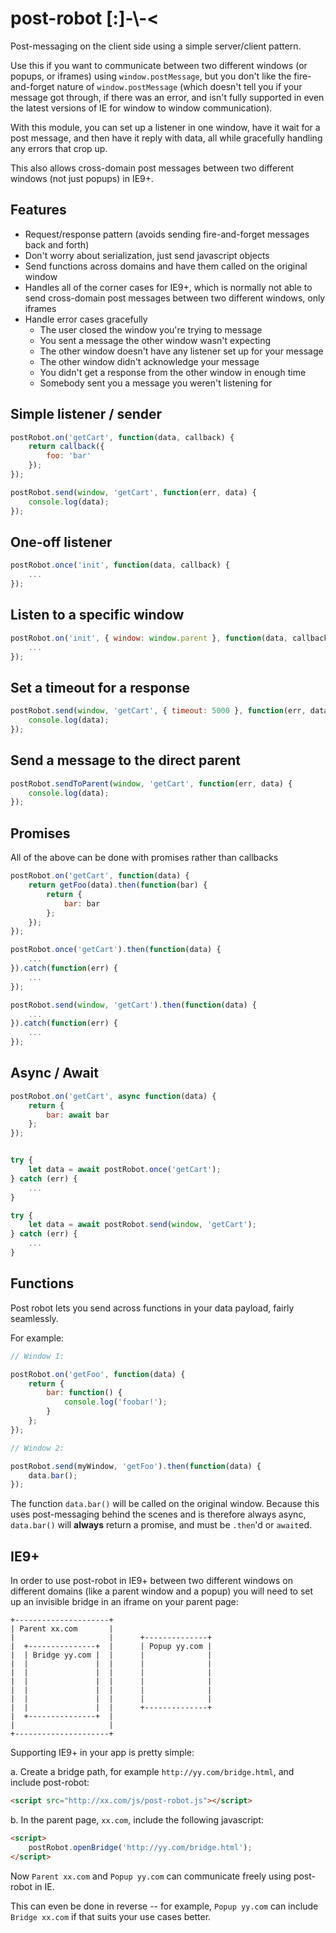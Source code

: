 # post-robot [:]-\\-<

Post-messaging on the client side using a simple server/client pattern.

Use this if you want to communicate between two different windows (or popups, or iframes) using `window.postMessage`,
but you don't like the fire-and-forget nature of `window.postMessage` (which doesn't tell you if your message got through, if there was an error, and isn't fully supported in even the latest versions of IE for window to window communication).

With this module, you can set up a listener in one window, have it wait for a post message, and then have it reply with data,
all while gracefully handling any errors that crop up.

This also allows cross-domain post messages between two different windows (not just popups) in IE9+.

## Features

- Request/response pattern (avoids sending fire-and-forget messages back and forth)
- Don't worry about serialization, just send javascript objects
- Send functions across domains and have them called on the original window
- Handles all of the corner cases for IE9+, which is normally not able to send cross-domain post messages between two different windows, only iframes
- Handle error cases gracefully
  - The user closed the window you're trying to message
  - You sent a message the other window wasn't expecting
  - The other window doesn't have any listener set up for your message
  - The other window didn't acknowledge your message
  - You didn't get a response from the other window in enough time
  - Somebody sent you a message you weren't listening for

## Simple listener / sender

```javascript
postRobot.on('getCart', function(data, callback) {
    return callback({
        foo: 'bar'
    });
});
```

```javascript
postRobot.send(window, 'getCart', function(err, data) {
    console.log(data);
});
```

## One-off listener

```javascript
postRobot.once('init', function(data, callback) {
    ...
});
```

## Listen to a specific window

```javascript
postRobot.on('init', { window: window.parent }, function(data, callback) {
    ...
});
```

## Set a timeout for a response

```javascript
postRobot.send(window, 'getCart', { timeout: 5000 }, function(err, data) {
    console.log(data);
});
```

## Send a message to the direct parent

```javascript
postRobot.sendToParent(window, 'getCart', function(err, data) {
    console.log(data);
});
```

## Promises

All of the above can be done with promises rather than callbacks

```javascript
postRobot.on('getCart', function(data) {
    return getFoo(data).then(function(bar) {
        return {
            bar: bar
        };
    });
});
```

```javascript
postRobot.once('getCart').then(function(data) {
    ...
}).catch(function(err) {
    ...
});
```

```javascript
postRobot.send(window, 'getCart').then(function(data) {
    ...
}).catch(function(err) {
    ...
});
```

## Async / Await

```javascript
postRobot.on('getCart', async function(data) {
    return {
        bar: await bar
    };
});
```

```javascript

try {
    let data = await postRobot.once('getCart');
} catch (err) {
    ...
}
```

```javascript
try {
    let data = await postRobot.send(window, 'getCart');
} catch (err) {
    ...
}
```

## Functions

Post robot lets you send across functions in your data payload, fairly seamlessly.

For example:

```javascript
// Window 1:

postRobot.on('getFoo', function(data) {
    return {
        bar: function() {
            console.log('foobar!');
        }
    };
});

// Window 2:

postRobot.send(myWindow, 'getFoo').then(function(data) {
    data.bar();
});
```

The function `data.bar()` will be called on the original window.
Because this uses post-messaging behind the scenes and is therefore always async, `data.bar()` will **always** return a promise, and must be `.then`'d or `await`ed.


## IE9+

In order to use post-robot in IE9+ between two different windows on different domains (like a parent window and a popup)
you will need to set up an invisible bridge in an iframe on your parent page:

```
+---------------------+
| Parent xx.com       |
|                     |      +--------------+
|  +---------------+  |      | Popup yy.com |
|  | Bridge yy.com |  |      |              |
|  |               |  |      |              |
|  |               |  |      |              |
|  |               |  |      |              |
|  |               |  |      |              |
|  |               |  |      |              |
|  |               |  |      +--------------+
|  +---------------+  |
|                     |
+---------------------+
```

Supporting IE9+ in your app is pretty simple:

a. Create a bridge path, for example `http://yy.com/bridge.html`, and include post-robot:

```html
<script src="http://xx.com/js/post-robot.js"></script>
```

b. In the parent page, `xx.com`, include the following javascript:

```html
<script>
    postRobot.openBridge('http://yy.com/bridge.html');
</script>
```

Now `Parent xx.com` and `Popup yy.com` can communicate freely using post-robot in IE.

This can even be done in reverse -- for example, `Popup yy.com` can include `Bridge xx.com` if that suits your use cases better.
